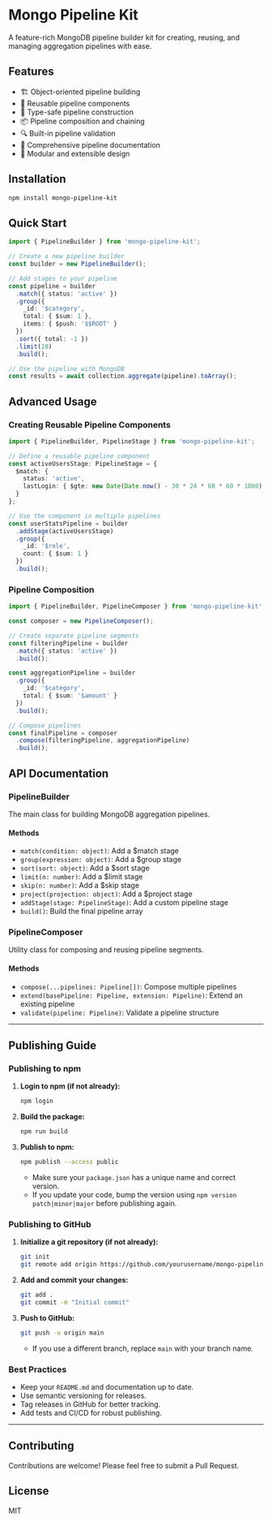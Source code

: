 # Mongo Pipeline Kit

A feature-rich MongoDB pipeline builder kit for creating, reusing, and managing aggregation pipelines with ease.

## Features

- 🏗️ Object-oriented pipeline building
- 🔄 Reusable pipeline components
- 🎯 Type-safe pipeline construction
- 📦 Pipeline composition and chaining
- 🔍 Built-in pipeline validation
- 📝 Comprehensive pipeline documentation
- 🧩 Modular and extensible design

## Installation

```bash
npm install mongo-pipeline-kit
```

## Quick Start

```typescript
import { PipelineBuilder } from 'mongo-pipeline-kit';

// Create a new pipeline builder
const builder = new PipelineBuilder();

// Add stages to your pipeline
const pipeline = builder
  .match({ status: 'active' })
  .group({
    _id: '$category',
    total: { $sum: 1 },
    items: { $push: '$$ROOT' }
  })
  .sort({ total: -1 })
  .limit(10)
  .build();

// Use the pipeline with MongoDB
const results = await collection.aggregate(pipeline).toArray();
```

## Advanced Usage

### Creating Reusable Pipeline Components

```typescript
import { PipelineBuilder, PipelineStage } from 'mongo-pipeline-kit';

// Define a reusable pipeline component
const activeUsersStage: PipelineStage = {
  $match: {
    status: 'active',
    lastLogin: { $gte: new Date(Date.now() - 30 * 24 * 60 * 60 * 1000) }
  }
};

// Use the component in multiple pipelines
const userStatsPipeline = builder
  .addStage(activeUsersStage)
  .group({
    _id: '$role',
    count: { $sum: 1 }
  })
  .build();
```

### Pipeline Composition

```typescript
import { PipelineBuilder, PipelineComposer } from 'mongo-pipeline-kit';

const composer = new PipelineComposer();

// Create separate pipeline segments
const filteringPipeline = builder
  .match({ status: 'active' })
  .build();

const aggregationPipeline = builder
  .group({
    _id: '$category',
    total: { $sum: '$amount' }
  })
  .build();

// Compose pipelines
const finalPipeline = composer
  .compose(filteringPipeline, aggregationPipeline)
  .build();
```

## API Documentation

### PipelineBuilder

The main class for building MongoDB aggregation pipelines.

#### Methods

- `match(condition: object)`: Add a $match stage
- `group(expression: object)`: Add a $group stage
- `sort(sort: object)`: Add a $sort stage
- `limit(n: number)`: Add a $limit stage
- `skip(n: number)`: Add a $skip stage
- `project(projection: object)`: Add a $project stage
- `addStage(stage: PipelineStage)`: Add a custom pipeline stage
- `build()`: Build the final pipeline array

### PipelineComposer

Utility class for composing and reusing pipeline segments.

#### Methods

- `compose(...pipelines: Pipeline[])`: Compose multiple pipelines
- `extend(basePipeline: Pipeline, extension: Pipeline)`: Extend an existing pipeline
- `validate(pipeline: Pipeline)`: Validate a pipeline structure

---

## Publishing Guide

### Publishing to npm

1. **Login to npm (if not already):**
   ```bash
   npm login
   ```
2. **Build the package:**
   ```bash
   npm run build
   ```
3. **Publish to npm:**
   ```bash
   npm publish --access public
   ```
   - Make sure your `package.json` has a unique name and correct version.
   - If you update your code, bump the version using `npm version patch|minor|major` before publishing again.

### Publishing to GitHub

1. **Initialize a git repository (if not already):**
   ```bash
   git init
   git remote add origin https://github.com/yourusername/mongo-pipeline-kit.git
   ```
2. **Add and commit your changes:**
   ```bash
   git add .
   git commit -m "Initial commit"
   ```
3. **Push to GitHub:**
   ```bash
   git push -u origin main
   ```
   - If you use a different branch, replace `main` with your branch name.

### Best Practices
- Keep your `README.md` and documentation up to date.
- Use semantic versioning for releases.
- Tag releases in GitHub for better tracking.
- Add tests and CI/CD for robust publishing.

---

## Contributing

Contributions are welcome! Please feel free to submit a Pull Request.

## License

MIT 